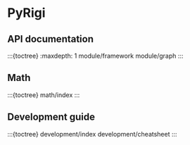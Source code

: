 # PyRigi


## API documentation


:::{toctree}
:maxdepth: 1
module/framework
module/graph
:::

## Math


:::{toctree}
math/index
:::

## Development guide


:::{toctree}
development/index
development/cheatsheet
:::


